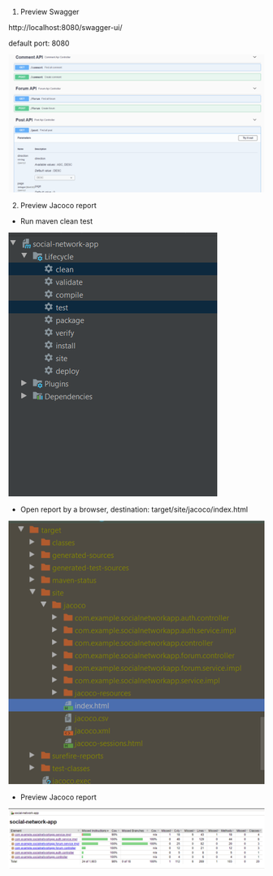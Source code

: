 1. Preview Swagger

http://localhost:8080/swagger-ui/

default port: 8080

![Preview Postman_Collections](/docs/images/Preview_Swagger.png)

2. Preview Jacoco report

- Run maven clean test

![Jacoco_Step1](/docs/images/jacoco_step1.png)

- Open report by a browser, destination: target/site/jacoco/index.html

![Jacoco_Step2](/docs/images/jacoco_step2.png)

- Preview Jacoco report

![Jacoco_preview](/docs/images/jacoco_preview.png)